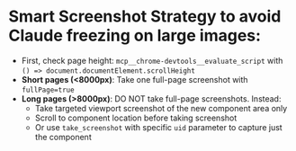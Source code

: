 # Smart Screenshot Strategy to avoid Claude freezing on large images:

- First, check page height: `mcp__chrome-devtools__evaluate_script` with `() => document.documentElement.scrollHeight`
- **Short pages (<8000px)**: Take one full-page screenshot with `fullPage=true`
- **Long pages (>8000px)**: DO NOT take full-page screenshots. Instead:
   - Take targeted viewport screenshot of the new component area only
   - Scroll to component location before taking screenshot
   - Or use `take_screenshot` with specific `uid` parameter to capture just the component